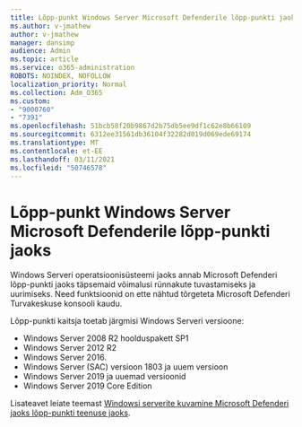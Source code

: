 ```yaml
---
title: Lõpp-punkt Windows Server Microsoft Defenderile lõpp-punkti jaoks
ms.author: v-jmathew
author: v-jmathew
manager: dansimp
audience: Admin
ms.topic: article
ms.service: o365-administration
ROBOTS: NOINDEX, NOFOLLOW
localization_priority: Normal
ms.collection: Adm_O365
ms.custom:
- "9000760"
- "7391"
ms.openlocfilehash: 51bcb58f20b9867d2b75db5ee9df1c62e8b66109
ms.sourcegitcommit: 6312ee31561db36104f32282d019d069ede69174
ms.translationtype: MT
ms.contentlocale: et-EE
ms.lasthandoff: 03/11/2021
ms.locfileid: "50746578"
---
```

# <a name="onboard-a-windows-server-to-microsoft-defender-for-endpoint"></a>Lõpp-punkt Windows Server Microsoft Defenderile lõpp-punkti jaoks

Windows Serveri operatsioonisüsteemi jaoks annab Microsoft Defenderi lõpp-punkti jaoks täpsemaid võimalusi rünnakute tuvastamiseks ja uurimiseks. Need funktsioonid on ette nähtud tõrgeteta Microsoft Defenderi Turvakeskuse konsooli kaudu.

Lõpp-punkti kaitsja toetab järgmisi Windows Serveri versioone:

- Windows Server 2008 R2 hoolduspakett SP1
- Windows Server 2012 R2
- Windows Server 2016.
- Windows Server (SAC) versioon 1803 ja uuem versioon
- Windows Server 2019 ja uuemad versioonid
- Windows Server 2019 Core Edition

Lisateavet leiate teemast [Windowsi serverite kuvamine Microsoft Defenderi jaoks lõpp-punkti teenuse jaoks](https://go.microsoft.com/fwlink/?linkid=2143627).
